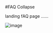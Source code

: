 #FAQ Collapse

landing fAQ page ......

![image](https://user-images.githubusercontent.com/81670997/167771141-aaf80b57-dbb6-4b83-8d48-fd81962a2a1c.png)
